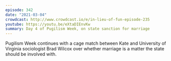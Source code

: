 ```yaml
---
episode: 342
date: "2021-03-04"
crowdcast: http://www.crowdcast.io/e/in-lieu-of-fun-episode-235
youtube: https://youtu.be/eXtaDIEnvKw
summary: Day 4 of Pugilism Week, on state sanction for marriage
---
```

Pugilism Week continues with a cage match between Kate and University of
Virginia sociologist Brad Wilcox over whether marriage is a matter the state
should be involved with.
